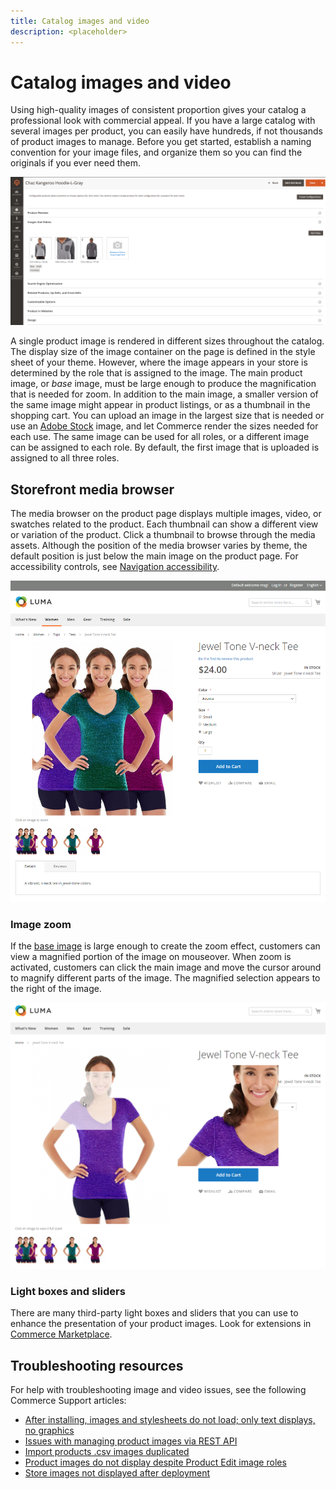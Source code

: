 ```yaml
---
title: Catalog images and video
description: <placeholder>
---
```

# Catalog images and video

Using high-quality images of consistent proportion gives your catalog a professional look with commercial appeal. If you have a large catalog with several images per product, you can easily have hundreds, if not thousands of product images to manage. Before you get started, establish a naming convention for your image files, and organize them so you can find the originals if you ever need them.

![Product images](./assets/product-images-videos-swatch.png)<!-- zoom -->

A single product image is rendered in different sizes throughout the catalog. The display size of the image container on the page is defined in the style sheet of your theme. However, where the image appears in your store is determined by the role that is assigned to the image. The main product image, or _base_ image, must be large enough to produce the magnification that is needed for zoom. In addition to the main image, a smaller version of the same image might appear in product listings, or as a thumbnail in the shopping cart. You can upload an image in the largest size that is needed or use an [Adobe Stock](../content-design/adobe-stock.md) image, and let Commerce render the sizes needed for each use. The same image can be used for all roles, or a different image can be assigned to each role. By default, the first image that is uploaded is assigned to all three roles.

## Storefront media browser

The media browser on the product page displays multiple images, video, or swatches related to the product. Each thumbnail can show a different view or variation of the product. Click a thumbnail to browse through the media assets. Although the position of the media browser varies by theme, the default position is just below the main image on the product page. For accessibility controls, see [Navigation accessibility](../getting-started/navigation-accessibility.md).

![Storefront media browser](./assets/storefront-thumbnail-gallery.png)<!-- zoom -->

### Image zoom

If the [base image](product-image.md) is large enough to create the zoom effect, customers can view a magnified portion of the image on mouseover. When zoom is activated, customers can click the main image and move the cursor around to magnify different parts of the image. The magnified selection appears to the right of the image.

![Image zoom](./assets/storefront-image-zoom.png)<!-- zoom -->

### Light boxes and sliders

There are many third-party light boxes and sliders that you can use to enhance the presentation of your product images. Look for extensions in [Commerce Marketplace](../getting-started/commerce-marketplace.md).

## Troubleshooting resources

For help with troubleshooting image and video issues, see the following Commerce Support articles:

- [After installing, images and stylesheets do not load; only text displays, no graphics](https://support.magento.com/hc/en-us/articles/360032994352)
- [Issues with managing product images via REST API](https://support.magento.com/hc/en-us/articles/360050056271)
- [Import products .csv images duplicated](https://support.magento.com/hc/en-us/articles/360055668311)
- [Product images do not display despite Product Edit image roles](https://support.magento.com/hc/en-us/articles/115002446014)
- [Store images not displayed after deployment](https://support.magento.com/hc/en-us/articles/360034358571)

